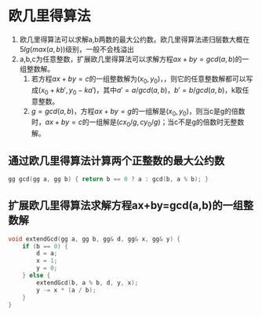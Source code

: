 # 欧几里得算法

1. 欧几里得算法可以求解a,b两数的最大公约数。欧几里得算法递归层数大概在$5lg(max(a,b))$级别，一般不会栈溢出
2. a,b,c为任意整数，扩展欧几里得算法可以求解方程$ax+by=gcd(a,b)$的一组整数解。
   1. 若方程$ax+by=c$的一组整数解为$(x_0,y_0)$，，则它的任意整数解都可以写成$(x_0+kb', y_0-ka')$，其中$a'=a/gcd(a,b)$，$b'=b/gcd(a,b)$，k取任意整数。
   2. $g=gcd(a,b)$，方程$ax+by=g$的一组解是$(x_0,y_0)$，则当c是g的倍数时，$ax+by=c$的一组解是$(cx_0/g, cy_0/g)$；当c不是g的倍数时无整数解。

## 通过欧几里得算法计算两个正整数的最大公约数

```cpp
gg gcd(gg a, gg b) { return b == 0 ? a : gcd(b, a % b); }
```

## 扩展欧几里得算法求解方程ax+by=gcd(a,b)的一组整数解

```cpp
void extendGcd(gg a, gg b, gg& d, gg& x, gg& y) {
    if (b == 0) {
        d = a;
        x = 1;
        y = 0;
    } else {
        extendGcd(b, a % b, d, y, x);
        y -= x * (a / b);
    }
}
```